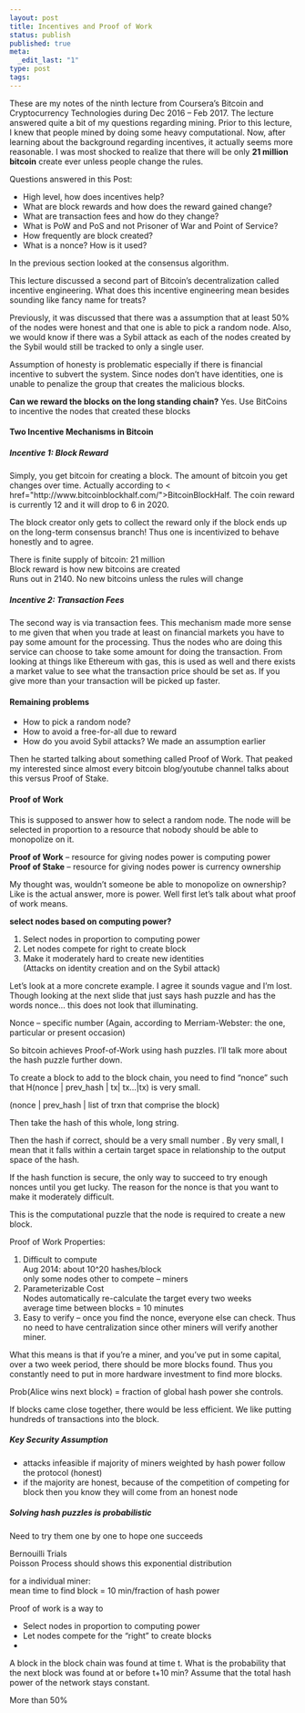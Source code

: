 ```yaml
---
layout: post
title: Incentives and Proof of Work
status: publish
published: true
meta:
  _edit_last: "1"
type: post
tags:
---
```

<p>These are my notes of the ninth lecture from Coursera&#8217;s Bitcoin and Cryptocurrency Technologies during Dec 2016 &#8211; Feb 2017. The lecture answered quite a bit of my questions regarding mining. Prior to this lecture, I knew that people mined by doing some heavy computational. Now, after learning about the background regarding incentives, it actually seems more reasonable. I was most shocked to realize that there will be only <strong>21 million bitcoin</strong> create ever unless people change the rules. </p>
<p>Questions answered in this Post:</p>
<ul>
<li style="text-align: left;">High level, how does incentives help?</li>
<li style="text-align: left;">What are block rewards and how does the reward gained change?</li>
<li style="text-align: left;">What are transaction fees and how do they change?</li>
<li style="text-align: left;">What is PoW and PoS  and not Prisoner of War and Point of Service?</li>
<li style="text-align: left;">How frequently are block created?</li>
<li style="text-align: left;">What is a nonce? How is it used?</li>
</ul>
<p>In the previous section looked at the consensus algorithm.</p>
<p>This lecture discussed a second part of Bitcoin&#8217;s decentralization called incentive engineering. What does this incentive engineering mean besides sounding like fancy name for treats?</p>
<p>Previously, it was discussed that there was a assumption that at least 50% of the nodes were honest and that one is able to pick a random node. Also, we would know if there was a Sybil attack as each of the nodes created by the Sybil would still be tracked to only a single user.</p>
<p>Assumption of honesty is problematic especially if there is financial incentive to subvert the system. Since nodes don&#8217;t have identities, one is unable to penalize the group that creates the malicious blocks. </p>
<p><strong>Can we reward the blocks on the long standing chain?</strong> Yes. Use BitCoins to incentive the nodes that created these blocks</p>
<h4>Two Incentive Mechanisms in Bitcoin</h4>
<h5>Incentive 1: Block Reward</h5>
<p>Simply, you get bitcoin for creating a block. The amount of bitcoin you get changes over time. Actually according to < href="http://www.bitcoinblockhalf.com/">BitcoinBlockHalf</a>. The coin reward is currently 12 and it will drop to 6 in 2020.</p>
<p>The block creator only gets to collect the reward only if the block ends up on the long-term consensus branch! Thus one is incentivized to behave honestly and to agree.</p>
<p>There is finite supply of bitcoin: 21 million<br />
Block reward is how new bitcoins are created<br />
Runs out in 2140. No new bitcoins unless the rules will change</p>
<h5>Incentive 2: Transaction Fees</h5>
<p>The second way is via transaction fees. This mechanism made more sense to me given that when you trade at least on financial markets you have to pay some amount for the processing. Thus the nodes who are doing this service can choose to take some amount for doing the transaction. From looking at things like Ethereum with gas, this is used as well and there exists a market value to see what the transaction price should be set as. If you give more than your transaction will be picked up faster. </p>
<h4>Remaining problems</h4><ul>
<li>How to pick a random node?</li>
<li>How to avoid a free-for-all due to reward</li>
<li>How do you avoid Sybil attacks? We made an assumption earlier</li>
</ul>
<p>Then he started talking about something called Proof of Work. That peaked my interested since almost every bitcoin blog/youtube channel talks about this versus Proof of Stake. </p>
<h4>Proof of Work</h4>
<p>This is supposed to answer how to select a random node. The node will be selected in proportion to a resource that nobody should be able to monopolize on it. </p>
<p><strong>Proof of Work</strong> &#8211; resource for giving nodes power is computing power<br />
<strong>Proof of Stake</strong> &#8211; resource for giving nodes power is currency ownership</p>
<p>My thought was, wouldn&#8217;t someone be able to monopolize on ownership? Like is the actual answer, more is power. Well first let&#8217;s talk about what proof of work means.  </p>
<p><strong>select nodes based on computing power?</strong></p>
<ol>
<li>Select nodes in proportion to computing power</li>
<li>Let nodes compete for right to create block</li>
<li>Make it moderately hard to create new identities<br />
(Attacks on identity creation and on the Sybil attack)</li>
</ol>
<p>Let&#8217;s look at a more concrete example. I agree it sounds vague and I&#8217;m lost. Though looking at the next slide that just says hash puzzle and has the words nonce&#8230; this does not look that illuminating.</p>
<p>Nonce &#8211; specific number (Again, according to Merriam-Webster: the one, particular or present occasion)</p>
<p>So bitcoin achieves Proof-of-Work using hash puzzles. I&#8217;ll talk more about the hash puzzle further down. </p>
<p>To create a block to add to the block chain, you need to find &#8220;nonce&#8221; such that H(nonce | prev_hash | tx| tx&#8230;|tx) is very small. </p>
<p> (nonce | prev_hash | list of trxn that comprise the block)</p>
<p>Then take the hash of this whole, long string.</p>
<p>Then the hash if correct, should be a very small number . By very small, I mean that it falls within a certain target space in relationship to the output space of the hash. </p>
<p>If the hash function is secure, the only way to succeed to try enough nonces until you get lucky. The reason for the nonce is that you want to make it moderately difficult. </p>
<p>This is the computational puzzle that the node is required to create a new block.</p>
<p>Proof of Work Properties:</p>
<ol>
<li>Difficult to compute<br />
Aug 2014: about 10^20 hashes/block<br />
only some nodes other to compete &#8211; miners</li>
<li>Parameterizable Cost<br />
Nodes automatically re-calculate the target every two weeks<br />
average time between blocks = 10 minutes</li>
<li>Easy to verify &#8211; once you find the nonce, everyone else can check. Thus no need to have centralization since other miners will verify another miner.</li>
</ol>
<p>What this means is that if you&#8217;re a miner, and you&#8217;ve put in some capital, over a two week period, there should be more blocks found. Thus you constantly need to put in more hardware investment  to find more blocks.</p>
<p>Prob(Alice wins next block) = fraction of global hash power she controls.</p>
<p>If blocks came close together, there would be less efficient. We like putting hundreds of transactions into the block.</p>
<h5>Key Security Assumption</h5>
<ul>
<li>attacks infeasible if majority of miners weighted by hash power follow the protocol (honest)</li>
<li>
if the majority are honest, because of the competition of competing for block then you know they will come from an honest node</li>
</ul>
<h5>Solving hash puzzles is probabilistic</h5>
<p>Need to try them one by one to hope one succeeds</p>
<p>Bernouilli Trials<br />
Poisson Process should shows this exponential distribution</p>
<p>for a individual miner:<br />
mean time to find block = 10 min/fraction of hash power</p>
<p>Proof of work is a way to </p>
<ul>
<li>Select nodes in proportion to computing power</li>
<li>Let nodes compete for the &#8220;right&#8221; to create blocks</li>
<li></li>
</ul>
<p>A block in the block chain was found at time t. What is the probability that the next block was found at or before t+10 min? Assume that the total hash power of the network stays constant.</p>
<p>More than 50%</p>